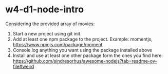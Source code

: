 # w4-d1-node-intro

Considering the provided array of movies:

1. Start a new project using git init
2. Add at least one npm package to the project. Example: momentjs, https://www.npmjs.com/package/moment
3. Console.log anything you want using the package installed above
4. Install and use at least one other package form the ones you find here: https://github.com/sindresorhus/awesome-nodejs?tab=readme-ov-file#weird

